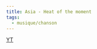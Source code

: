 ```yaml
---
title: Asia - Heat of the moment
tags:
  - musique/chanson
---
```


[YT](https://www.youtube.com/watch?v=lCALGlGuVUA)
